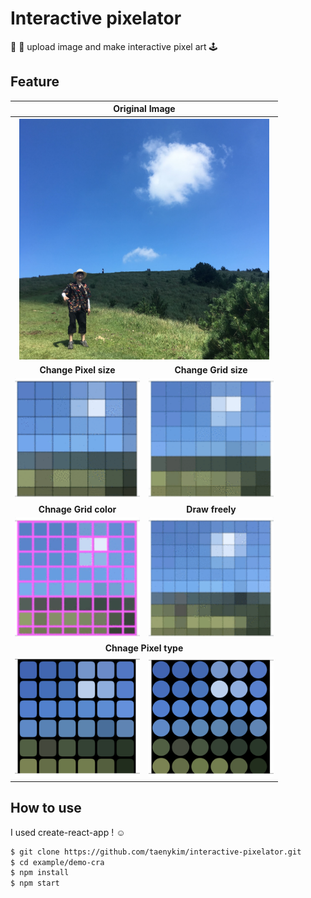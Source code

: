 # Interactive pixelator

🌇 🌃 upload image and make interactive pixel art 🕹

## Feature

<table width='500px' >
<tr>
<th colspan="2">Original Image</th>
</tr>
<tr>
<th colspan="2">
<img width='400px' src="./images/original.jpg"/></th>
</tr>
<tr>
<td align="center"><strong>Change Pixel size</strong></td>
<td align="center"><strong>Change Grid size</strong></td>
</tr>
<tr>
<td align="center">
<img width='200px' src="./images/pixelsize1.gif">
</td>
<td align="center">
<img width='200px' src="./images/gridsize1.gif">
</td>
</tr>
<tr>
<td align="center"><strong>Chnage Grid color</strong></td>
<td align="center"><strong>Draw freely</strong></td>
</tr>
<tr>
<td align="center">
<img width='200px' src="./images/gridcolor1.gif">
</td>
<td align="center">
<img width='200px' src="./images/drawing1.gif">
</td>
</tr>
<tr>
<td colspan="2" align="center"><strong>Chnage Pixel type</strong></td>
</tr>
<tr>
<td align="center">
<img width='200px' src="./images/pixeltype1.png">
</td>
<td align="center">
<img width='200px' src="./images/pixeltype2.png">
</td>
</tr>
</table>

## How to use

I used create-react-app ! ☺️

```BASH
$ git clone https://github.com/taenykim/interactive-pixelator.git
$ cd example/demo-cra
$ npm install
$ npm start
```
